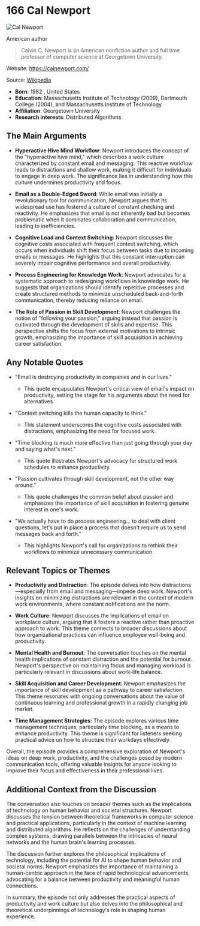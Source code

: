 # 166 Cal Newport


![Cal Newport](https://encrypted-tbn0.gstatic.com/images?q=tbn:ANd9GcSpURjf0r3IxzlNQttcQgcCq1tqn6NZy-zqqrshtCg&s=0)

American author

> Calvin C. Newport is an American nonfiction author and full time professor of computer science at Georgetown University.

Website: https://calnewport.com/

Source: [Wikipedia](https://en.wikipedia.org/wiki/Cal_Newport)

- **Born**: 1982 , United States
- **Education**: Massachusetts Institute of Technology (2009), Dartmouth College (2004), and Massachusetts Institute of Technology
- **Affiliation**: Georgetown University
- **Research interests**: Distributed Algorithms


## The Main Arguments

- **Hyperactive Hive Mind Workflow**: Newport introduces the concept of the "hyperactive hive mind," which describes a work culture characterized by constant email and messaging. This reactive workflow leads to distractions and shallow work, making it difficult for individuals to engage in deep work. The significance lies in understanding how this culture undermines productivity and focus.

- **Email as a Double-Edged Sword**: While email was initially a revolutionary tool for communication, Newport argues that its widespread use has fostered a culture of constant checking and reactivity. He emphasizes that email is not inherently bad but becomes problematic when it dominates collaboration and communication, leading to inefficiencies.

- **Cognitive Load and Context Switching**: Newport discusses the cognitive costs associated with frequent context switching, which occurs when individuals shift their focus between tasks due to incoming emails or messages. He highlights that this constant interruption can severely impair cognitive performance and overall productivity.

- **Process Engineering for Knowledge Work**: Newport advocates for a systematic approach to redesigning workflows in knowledge work. He suggests that organizations should identify repetitive processes and create structured methods to minimize unscheduled back-and-forth communication, thereby reducing reliance on email.

- **The Role of Passion in Skill Development**: Newport challenges the notion of "following your passion," arguing instead that passion is cultivated through the development of skills and expertise. This perspective shifts the focus from external motivations to intrinsic growth, emphasizing the importance of skill acquisition in achieving career satisfaction.

## Any Notable Quotes

- "Email is destroying productivity in companies and in our lives."
  - This quote encapsulates Newport's critical view of email's impact on productivity, setting the stage for his arguments about the need for alternatives.

- "Context switching kills the human capacity to think."
  - This statement underscores the cognitive costs associated with distractions, emphasizing the need for focused work.

- "Time blocking is much more effective than just going through your day and saying what's next."
  - This quote illustrates Newport's advocacy for structured work schedules to enhance productivity.

- "Passion cultivates through skill development, not the other way around."
  - This quote challenges the common belief about passion and emphasizes the importance of skill acquisition in fostering genuine interest in one's work.

- "We actually have to do process engineering... to deal with client questions, let's put in place a process that doesn't require us to send messages back and forth."
  - This highlights Newport's call for organizations to rethink their workflows to minimize unnecessary communication.

## Relevant Topics or Themes

- **Productivity and Distraction**: The episode delves into how distractions—especially from email and messaging—impede deep work. Newport's insights on minimizing distractions are relevant in the context of modern work environments, where constant notifications are the norm.

- **Work Culture**: Newport discusses the implications of email on workplace culture, arguing that it fosters a reactive rather than proactive approach to work. This theme connects to broader discussions about how organizational practices can influence employee well-being and productivity.

- **Mental Health and Burnout**: The conversation touches on the mental health implications of constant distraction and the potential for burnout. Newport's perspective on maintaining focus and managing workload is particularly relevant in discussions about work-life balance.

- **Skill Acquisition and Career Development**: Newport emphasizes the importance of skill development as a pathway to career satisfaction. This theme resonates with ongoing conversations about the value of continuous learning and professional growth in a rapidly changing job market.

- **Time Management Strategies**: The episode explores various time management techniques, particularly time blocking, as a means to enhance productivity. This theme is significant for listeners seeking practical advice on how to structure their workdays effectively.

Overall, the episode provides a comprehensive exploration of Newport's ideas on deep work, productivity, and the challenges posed by modern communication tools, offering valuable insights for anyone looking to improve their focus and effectiveness in their professional lives.

## Additional Context from the Discussion

The conversation also touches on broader themes such as the implications of technology on human behavior and societal structures. Newport discusses the tension between theoretical frameworks in computer science and practical applications, particularly in the context of machine learning and distributed algorithms. He reflects on the challenges of understanding complex systems, drawing parallels between the intricacies of neural networks and the human brain's learning processes.

The discussion further explores the philosophical implications of technology, including the potential for AI to shape human behavior and societal norms. Newport emphasizes the importance of maintaining a human-centric approach in the face of rapid technological advancements, advocating for a balance between productivity and meaningful human connections.

In summary, the episode not only addresses the practical aspects of productivity and work culture but also delves into the philosophical and theoretical underpinnings of technology's role in shaping human experience.